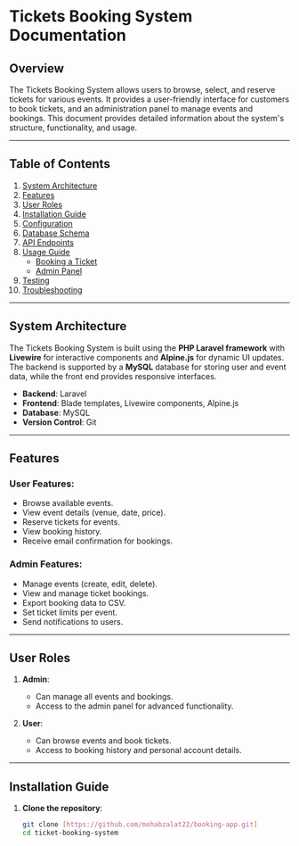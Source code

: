 # Tickets Booking System Documentation

## Overview

The Tickets Booking System allows users to browse, select, and reserve tickets for various events. It provides a user-friendly interface for customers to book tickets, and an administration panel to manage events and bookings. This document provides detailed information about the system's structure, functionality, and usage.

---

## Table of Contents
1. [System Architecture](#system-architecture)
2. [Features](#features)
3. [User Roles](#user-roles)
4. [Installation Guide](#installation-guide)
5. [Configuration](#configuration)
6. [Database Schema](#database-schema)
7. [API Endpoints](#api-endpoints)
8. [Usage Guide](#usage-guide)
    - [Booking a Ticket](#booking-a-ticket)
    - [Admin Panel](#admin-panel)
9. [Testing](#testing)
10. [Troubleshooting](#troubleshooting)

---

## System Architecture

The Tickets Booking System is built using the **PHP Laravel framework** with **Livewire** for interactive components and **Alpine.js** for dynamic UI updates. The backend is supported by a **MySQL** database for storing user and event data, while the front end provides responsive interfaces.

- **Backend**: Laravel
- **Frontend**: Blade templates, Livewire components, Alpine.js
- **Database**: MySQL
- **Version Control**: Git

---

## Features

### User Features:
- Browse available events.
- View event details (venue, date, price).
- Reserve tickets for events.
- View booking history.
- Receive email confirmation for bookings.

### Admin Features:
- Manage events (create, edit, delete).
- View and manage ticket bookings.
- Export booking data to CSV.
- Set ticket limits per event.
- Send notifications to users.

---

## User Roles

1. **Admin**:
   - Can manage all events and bookings.
   - Access to the admin panel for advanced functionality.
   
2. **User**:
   - Can browse events and book tickets.
   - Access to booking history and personal account details.

---

## Installation Guide

1. **Clone the repository**:
   ```bash
   git clone [https://github.com/mohabzalat22/booking-app.git]
   cd ticket-booking-system
